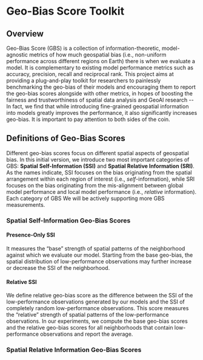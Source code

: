 # Geo-Bias Score Toolkit

## Overview
Geo-Bias Score (GBS) is a collection of information-theoretic, model-agnostic metrics of how much geospatial bias (i.e., non-uniform performance across different regions on Earth) there is when we evaluate a model. It is complementary to existing model performance metrics such as accuracy, precision, recall and reciprocal rank. This project aims at providing a plug-and-play toolkit for researchers to painlessly benchmarking the geo-bias of their models and encouraging them to report the geo-bias scores alongside with other metrics, in hopes of boosting the fairness and trustworthiness of spatial data analysis and GeoAI research -- In fact, we find that while introducing fine-grained geospatial information into models greatly improves the performance, it also significantly increases geo-bias. It is important to pay attention to both sides of the coin. 

## Definitions of Geo-Bias Scores
Different geo-bias scores focus on different spatial aspects of geospatial bias. In this initial version, we introduce two most important categories of GBS: **Spatial Self-Information (SSI)** and **Spatial Relative Information (SRI)**. As the names indicate, SSI focuses on the bias originating from the spatial arrangement within each region of interest (i.e., _self_-information), while SRI focuses on the bias originating from the mis-alignment between global model performance and local model performance (i.e., _relative_ information). Each category of GBS  We will be actively supporting more GBS measurements.
### Spatial Self-Information Geo-Bias Scores
#### Presence-Only SSI
It measures the “base” strength of spatial patterns of the neighborhood against which we evaluate our model. Starting from the base geo-bias, the spatial distribution of low-performance observations may further increase or decrease the SSI of the neighborhood. 
#### Relative SSI
We define relative geo-bias score as the difference between the SSI of the low-performance observations generated by our models and the SSI of completely random low-performance observations. This score measures the “relative” strength of spatial patterns of the low-performance observations. In our experiments, we compute the base geo-bias scores and the relative geo-bias scores for all neighborhoods that contain low-performance observations and report the average.
### Spatial Relative Information Geo-Bias Scores
